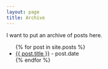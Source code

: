 ```yaml
---
layout: page
title: Archive
---
```


I want to put an archive of posts here.


<ul>
  {% for post in site.posts %}
    <li>
      <a href="{{ post.url }}">{{ post.title }}</a> - post.date
    </li>
  {% endfor %}
</ul>
